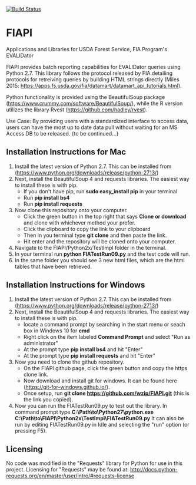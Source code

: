 [![Build Status](https://travis-ci.org/New-Jersey-Forest-Service/FIAPI.svg?branch=master)](https://travis-ci.org/New-Jersey-Forest-Service/FIAPI)

# FIAPI
Applications and Libraries for USDA Forest Service, FIA Program's EVALIDator


FIAPI provides batch reporting capabilities for EVALIDator queries using Python 2.7. This library follows the protocol released by FIA detailing protocols for retreiving queries by building HTML strings directly (Miles 2015: https://apps.fs.usda.gov/fia/datamart/datamart_api_tutorials.html).

Python functionality is provided using the BeautifulSoup package (https://www.crummy.com/software/BeautifulSoup/), while the R version utilizes the library Rvest (https://github.com/hadley/rvest).

Use Case: By providing users with a standardized interface to access data, users can have the most up to date data pull without waiting for an MS Access DB to be released. {to be continued...}

## Installation Instructions for Mac
1. Install the latest version of Python 2.7. This can be installed from (https://www.python.org/downloads/release/python-2713/)
2. Next, install the BeautifulSoup 4 and requests libraries. The easiest way to install these is with pip. 
   - If you don't have pip, run **sudo easy_install pip** in your terminal
   - Run **pip install bs4**
   - Run **pip install requests**
3. Now clone this repository onto your computer.
   - Click the green button in the top right that says **Clone or download** and clone with whichever method your prefer.
   - Click the clipboard to copy the link to your clipboard
   - Then in you terminal type **git clone** and then paste the link.
   - Hit enter and the repository will be cloned onto your computer.
4. Navigate to the FIAPI/Python2x/TestImpl folder in the terminal.
5. In your terminal run **python FIATestRun09.py** and the test code will run.
6. In the same folder you should see 3 new html files, which are the html tables that have been retrieved.

## Installation Instructions for Windows
1. Install the latest version of Python 2.7. This can be installed from (https://www.python.org/downloads/release/python-2713/)
2. Next, install the BeautifulSoup 4 and requests libraries. The easiest way to install these is with pip. 
   - locate a command prompt by searching in the start menu or seach box in Windows 10 for **cmd**
   - Right click on the item labeled **Command Prompt** and select "Run as administrator"
   - At the prompt type **pip install bs4** and hit "Enter"
   - At the prompt type **pip install requests** and hit "Enter"
3. Now you need to clone the github repository.
   - On the FIAPI github page, click the green button and copy the https clone link.
   - Now download and install git for windows. It can be found here (https://git-for-windows.github.io/).
   - Once setup, run **git clone https://github.com/wzip/FIAPI.git** (this is the link you copied). 
4. Now you can run the FIATestRun09.py to test out the library. In command prompt type **C:\Path\to\Python27\python.exe C:\Path\to\FIAPI\Python2x\TestImpl\FIATestRun09.py** It can also be run by editing FIATestRun09.py in Idle and selecting the "run" option (or pressing F5).

## Licensing
No code was modified in the "Requests" library for Python for use in this project.  Licensing for "Requests" may be found at: http://docs.python-requests.org/en/master/user/intro/#requests-license
